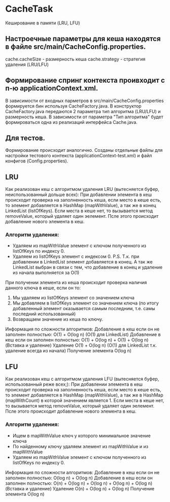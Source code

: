 # CacheTask
Кеширование в памяти (LRU, LFU)

## Настроечные параметры для кеша находятся в файле src/main/CacheConfig.properties.
cache.cacheSize - размерность кеша
cache.strategy - стратегия удаления (LRU/LFU)

## Формирование спринг контекста проивходит с п-ю applicationContext.xml.
В зависимости от входных парметров в src/main/CacheConfig.properties формируется бин используя CacheFactory.java.
В конструктор CacheFactory.java передаются 2 параметра тип алгоритма (LRU/LFU) и размерность кеша.
В зависимости от параметра "Тип алгоритма" будет формироваться одна из реализаций интерфейса Cache.java.

## Для тестов.
Формирование происходит аналогично.
Созданы отдельные файлы для настройки тестового контекста (applicationContext-test.xml) и файл конфигов (Config.properties).

## LRU
Как реализован кеш  с алгоритмом удаления LRU (вытесняется буфер, неиспользованный дольше всех):
При добавлении элемента в кеш происходит проверка на заполненность кеша, если место в кеше есть, то элемент добавляется в HashMap (mapWithValue), а так же в конец LinkedList (listOfKeys).
Если места в кеше нет, то вызывается метод removeValue, который удаляет один эелемент. Псле этого происходит добавление нового элемента в кеш.
### Алгоритм удаления:
- Удаляем из mapWithValue элемент с ключом полученного из listOfKeys по индексу 0.
- Удаляем из listOfKeys элемент с индексом 0.
P.S. Т.к. при добавлении в LinkedList элемент добавляется в конец. А так же LinkedList выбран в связи с тем, что добавление  в конец и удаление из начала выполняется за O(1)

При получении элемента из кеша происходит проверка наличия данного ключа в кеше, если он то:
1) Мы удаляем из listOfKeys элемент со значением ключа
2) Мы добавляем в listOfKeys элемент со значением ключа (по итогу добавленный элемент оказывается самым последним, т.е. самы последний использованный)
3) Возвращаем значение из кеша по ключу.

Информация по сложности алгоритмов:
Добавление в кеш если он не заполнен полностью: O(1) + O(log n) (O(1) для LinkedList)
Добавление в кеш если он заполнен полностью: O(1) + O(log n) + O(1) + O(log n)  (Вставка и удаление)
Удаление O(1) + O(log n) (O(1) для LinkedList т.к. удаление всегда из начала)
Получение элемента O(log n)

## LFU
Как реализован кеш  с алгоритмом удаления LFU (вытесняется буфер, использованный реже всех;):
При добавлении элемента в кеш происходит проверка на заполненность кеша, если место в кеше есть, то элемент добавляется в HashMap (mapWithValue),
а так же в HashMap (mapWithCount) в которой значением является 1.
Если места в кеше нет, то вызывается метод removeValue, который удаляет один эелемент. Псле этого происходит добавление нового элемента в кеш.
### Алгоритм удаления:
- Ищем в mapWithValue ключ у которого минимальное значение ключа
- По найденному ключу удаляем элемент из mapWithValue и из mapWithValue
- Удаляем из mapWithValue элемент с ключом полученного из listOfKeys по индексу 0.

Информация по сложности алгоритмов:
Добавление в кеш если он не заполнен полностью: O(log n) + O(log n)
Добавление в кеш если он заполнен полностью: O(n) + O(log n) + O(log n) + O(log n) + O(log n)  (Вставка и удаление)
Удаление O(n) + O(log n) + O(log n)
Получение элемента O(log n)
